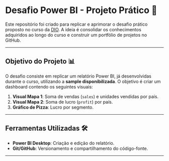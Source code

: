 # Desafio Power BI - Projeto Prático 🚀

Este repositório foi criado para replicar e aprimorar o desafio prático proposto no curso da [DIO](https://web.dio.me/). A ideia é consolidar os conhecimentos adquiridos ao longo do curso e construir um portfólio de projetos no GitHub.

---

## Objetivo do Projeto 📊

O desafio consiste em replicar um relatório Power BI, já desenvolvidas durante o curso, utilizando a **sample disponibilizada**. O objetivo é criar um dashboard contendo os seguintes visuais:

1. **Visual Mapa 1**: Soma de vendas (`sales`) e unidades vendidas por país.
2. **Visual Mapa 2**: Soma de lucro (`profit`) por país.
3. **Gráfico de Pizza**: Lucro por segmento.

---

## Ferramentas Utilizadas 🛠️

- **Power BI Desktop**: Criação e edição do relatório.
- **Git/GitHub**: Versionamento e compartilhamento do código-fonte.

---


